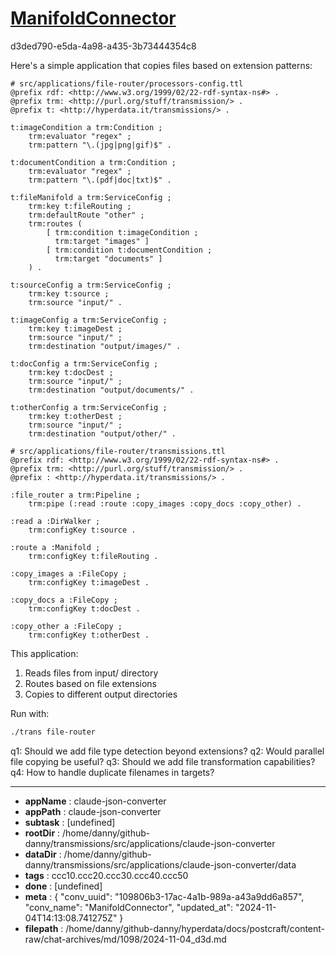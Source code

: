 # [ManifoldConnector](https://claude.ai/chat/109806b3-17ac-4a1b-989a-a43a9dd6a857)

d3ded790-e5da-4a98-a435-3b73444354c8

 Here's a simple application that copies files based on extension patterns:

```turtle
# src/applications/file-router/processors-config.ttl
@prefix rdf: <http://www.w3.org/1999/02/22-rdf-syntax-ns#> .
@prefix trm: <http://purl.org/stuff/transmission/> .
@prefix t: <http://hyperdata.it/transmissions/> .

t:imageCondition a trm:Condition ;
    trm:evaluator "regex" ;
    trm:pattern "\.(jpg|png|gif)$" .

t:documentCondition a trm:Condition ;
    trm:evaluator "regex" ;
    trm:pattern "\.(pdf|doc|txt)$" .

t:fileManifold a trm:ServiceConfig ;
    trm:key t:fileRouting ;
    trm:defaultRoute "other" ;
    trm:routes (
        [ trm:condition t:imageCondition ;
          trm:target "images" ]
        [ trm:condition t:documentCondition ;
          trm:target "documents" ]
    ) .

t:sourceConfig a trm:ServiceConfig ;
    trm:key t:source ;
    trm:source "input/" .

t:imageConfig a trm:ServiceConfig ;
    trm:key t:imageDest ;
    trm:source "input/" ;
    trm:destination "output/images/" .

t:docConfig a trm:ServiceConfig ;
    trm:key t:docDest ; 
    trm:source "input/" ;
    trm:destination "output/documents/" .

t:otherConfig a trm:ServiceConfig ;
    trm:key t:otherDest ;
    trm:source "input/" ;
    trm:destination "output/other/" .

# src/applications/file-router/transmissions.ttl
@prefix rdf: <http://www.w3.org/1999/02/22-rdf-syntax-ns#> .
@prefix trm: <http://purl.org/stuff/transmission/> .
@prefix : <http://hyperdata.it/transmissions/> .

:file_router a trm:Pipeline ;
    trm:pipe (:read :route :copy_images :copy_docs :copy_other) .

:read a :DirWalker ;
    trm:configKey t:source .

:route a :Manifold ;
    trm:configKey t:fileRouting .

:copy_images a :FileCopy ;
    trm:configKey t:imageDest .

:copy_docs a :FileCopy ;
    trm:configKey t:docDest .

:copy_other a :FileCopy ;
    trm:configKey t:otherDest .
```

This application:
1. Reads files from input/ directory
2. Routes based on file extensions
3. Copies to different output directories

Run with:
```bash
./trans file-router
```

q1: Should we add file type detection beyond extensions?
q2: Would parallel file copying be useful?
q3: Should we add file transformation capabilities?
q4: How to handle duplicate filenames in targets?

---

* **appName** : claude-json-converter
* **appPath** : claude-json-converter
* **subtask** : [undefined]
* **rootDir** : /home/danny/github-danny/transmissions/src/applications/claude-json-converter
* **dataDir** : /home/danny/github-danny/transmissions/src/applications/claude-json-converter/data
* **tags** : ccc10.ccc20.ccc30.ccc40.ccc50
* **done** : [undefined]
* **meta** : {
  "conv_uuid": "109806b3-17ac-4a1b-989a-a43a9dd6a857",
  "conv_name": "ManifoldConnector",
  "updated_at": "2024-11-04T14:13:08.741275Z"
}
* **filepath** : /home/danny/github-danny/hyperdata/docs/postcraft/content-raw/chat-archives/md/1098/2024-11-04_d3d.md